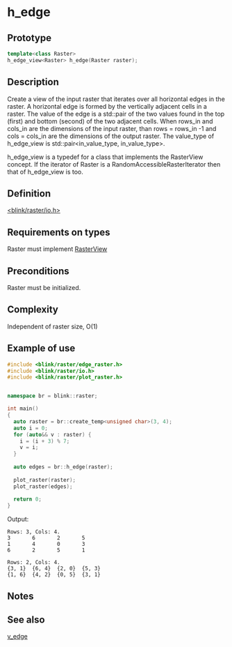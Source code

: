 # h_edge
## Prototype
```cpp
template<class Raster>
h_edge_view<Raster> h_edge(Raster raster);
```
## Description
Create a view of the input raster that iterates over all horizontal edges in the raster. A horizontal edge is formed by the vertically adjacent cells in a raster. The value of the edge is a std::pair of the two values found in the top (first) and bottom (second) of the two adjacent cells. When rows_in and cols_in are the dimensions of the input raster, than rows = rows_in -1 and cols = cols_in are the dimensions of the output raster. The value_type of h_edge_view is std::pair<in_value_type, in_value_type>.

h_edge_view<Raster> is a typedef for a class that implements the RasterView concept. If the iterator of Raster is a RandomAccessibleRasterIterator then that of h_edge_view<Raster> is too.

## Definition
[<blink/raster/io.h>](./../../include/blink/raster/edge_raster.h)

## Requirements on types
Raster must implement [RasterView](.\..\concepts\raster_view.md)

## Preconditions
Raster must be initialized.

## Complexity
Independent of raster size, O(1)

## Example of use
```cpp//example_h_edge.cpp
#include <blink/raster/edge_raster.h>
#include <blink/raster/io.h>
#include <blink/raster/plot_raster.h>


namespace br = blink::raster;

int main()
{
  auto raster = br::create_temp<unsigned char>(3, 4);
  auto i = 0;
  for (auto&& v : raster) {
    i = (i + 3) % 7;
    v = i;
  }
  
  auto edges = br::h_edge(raster);
 
  plot_raster(raster);
  plot_raster(edges);
  
  return 0;
}
```
Output:
```
Rows: 3, Cols: 4.
3       6       2       5
1       4       0       3
6       2       5       1

Rows: 2, Cols: 4.
{3, 1}  {6, 4}  {2, 0}  {5, 3}
{1, 6}  {4, 2}  {0, 5}  {3, 1}
```
## Notes
## See also
[v_edge](./v_edge.md)